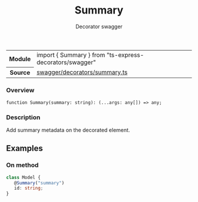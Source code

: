 <header class="symbol-info-header">    <h1 id="summary">Summary</h1>    <label class="symbol-info-type-label decorator">Decorator</label>    <label class="api-type-label swagger" title="swagger">swagger</label>  </header>
<section class="symbol-info">      <table class="is-full-width">        <tbody>        <tr>          <th>Module</th>          <td>            <div class="lang-typescript">                <span class="token keyword">import</span> { Summary }                 <span class="token keyword">from</span>                 <span class="token string">"ts-express-decorators/swagger"</span>                            </div>          </td>        </tr>        <tr>          <th>Source</th>          <td>            <a href="https://github.com/Romakita/ts-express-decorators/blob/v3.4.0/src/swagger/decorators/summary.ts#L0-L0">                swagger/decorators/summary.ts            </a>        </td>        </tr>                </tbody>      </table>    </section>

### Overview

<pre><code class="typescript-lang">function <span class="token function">Summary</span><span class="token punctuation">(</span>summary<span class="token punctuation">:</span> <span class="token keyword">string</span><span class="token punctuation">)</span><span class="token punctuation">:</span> <span class="token punctuation">(</span>...args<span class="token punctuation">:</span> <span class="token keyword">any</span><span class="token punctuation">[</span><span class="token punctuation">]</span><span class="token punctuation">)</span> => <span class="token keyword">any</span><span class="token punctuation">;</span></code></pre>

### Description

Add summary metadata on the decorated element.

## Examples
### On method

```typescript
class Model {
   @Summary("summary")
   id: string;
}
```
